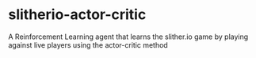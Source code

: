 # slitherio-actor-critic
A Reinforcement Learning agent that learns the slither.io game by playing against live players using the actor-critic method
